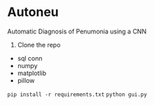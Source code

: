 # Autoneu
Automatic Diagnosis of Penumonia using a CNN

1. Clone the repo
- sql conn
- numpy
- matplotlib
- pillow
 
```pip install -r requirements.txt```
```python gui.py```